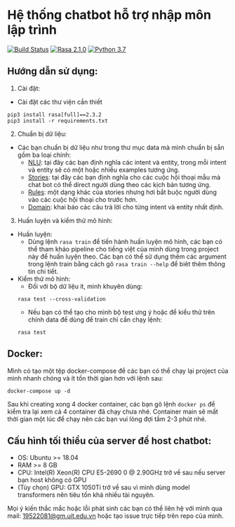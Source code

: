 # Hệ thống chatbot hỗ trợ nhập môn lập trình
[![Build Status](https://travis-ci.com/anhquan075/cpp_learning_chatbot.svg?branch=mainbranch)](https://travis-ci.com/anhquan075/cpp_learning_chatbot)
[![Rasa 2.1.0](https://img.shields.io/badge/Rasa-2.1.0-blueviolet)](https://github.com/RasaHQ/rasa/tree/2.1.x)
[![Python 3.7](https://img.shields.io/badge/Python-3.7-3776AB)](https://www.python.org/downloads/release/python-370/)

## Hướng dẫn sử dụng:
1) Cài đặt:
- Cài đặt các thư viện cần thiết
```
pip3 install rasa[full]==2.3.2
pip3 install -r requirements.txt
```
2) Chuẩn bị dữ liệu:
- Các bạn chuẩn bị dữ liệu như trong thư mục data mà mình chuẩn bị sẵn gồm ba loại chính:
  - [NLU](https://rasa.com/docs/rasa/nlu-training-data): tại đây các bạn định nghĩa các intent và entity, trong mỗi intent và entity sẽ có một hoặc nhiều examples tương ứng.
  - [Stories](https://rasa.com/docs/rasa/stories): tại đây các bạn định nghĩa cho các cuộc hội thoại mẫu mà chat bot có thể direct người dùng theo các kịch bản tương ứng.
  - [Rules](https://rasa.com/docs/rasa/rules): một dạng khác của stories nhưng hơi bắt buộc người dùng vào các cuộc hội thoại cho trước hơn.
  - [Domain](https://rasa.com/docs/rasa/domain): khai báo các câu trả lời cho từng intent và entity nhất định.
3) Huấn luyện và kiểm thử mô hình:
- Huấn luyện:
  - Dùng lệnh ```rasa train``` để tiến hành huấn luyện mô hình, các bạn có thể tham khảo pipeline cho tiếng việt của mình dùng trong project này để huấn luyện theo. Các bạn có thể sử dụng thêm các argument trong lệnh train bằng cách gõ ```rasa train --help``` để biêt thêm thông tin chi tiết.
- Kiểm thử mô hình:
  - Đối với bộ dữ liệu ít, mình khuyên dùng:
  ```
  rasa test --cross-validation 
  ```
  - Nếu bạn có thể tạo cho mình bộ test ưng ý hoặc để kiểu thử trên chính data để dùng để train chỉ cần chạy lệnh:
  ```
  rasa test
  ```
## Docker:
Mình có tạo một tệp docker-compose để các bạn có thể chạy lại project của mình nhanh chóng và ít tốn thời gian hơn với lệnh sau:
```
docker-compose up -d
```
Sau khi creating xong 4 docker container, các bạn gõ lệnh ```docker ps``` để kiểm tra lại xem cả 4 container đã chạy chưa nhé. Container main sẽ mất thời gian một lúc để chạy nên các bạn vui lòng đợi tầm 2-3 phút nhé.

## Cấu hình tối thiểu của server để host chatbot:
- OS: Ubuntu >= 18.04
- RAM >= 8 GB
- CPU: Intel(R) Xeon(R) CPU E5-2690 0 @ 2.90GHz trở về sau nếu server bạn host không có GPU
- (Tùy chọn) GPU: GTX 1050Ti trở về sau vì mình dùng model transformers nên tiêu tốn khá nhiều tài nguyên.

Mọi ý kiến thắc mắc hoặc lỗi phát sinh các bạn có thể liên hệ với mình qua mail: 19522081@gm.uit.edu.vn hoặc tạo issue trực tiếp trên repo của mình.
